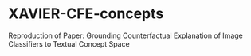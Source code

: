 # XAVIER-CFE-concepts
Reproduction of Paper: Grounding Counterfactual Explanation of Image Classifiers to Textual Concept Space
